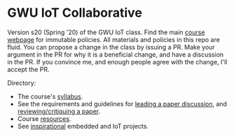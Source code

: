 # GWU IoT Collaborative

Version s20 (Spring '20) of the GWU IoT class.
Find the main [course webpage](https://www2.seas.gwu.edu/~gparmer/classes/2020-01-01-Internet-of-Things-Systems-Security.html) for immutable policies.
All materials and policies in this repo are fluid.
You can propose a change in the class by issuing a PR.
Make your argument in the PR for why it is a beneficial change, and have a discussion in the PR.
If you convince me, and enough people agree with the change, I'll accept the PR.

Directory:

- The course's [syllabus](https://github.com/gwu-iot/collaboration/blob/master/syllabus.md).
- See the requirements and guidelines for [leading a paper discussion](https://github.com/gwu-iot/collaboration/blob/master/discussion_leader.md), and [reviewing/critiquing a paper](https://github.com/gwu-iot/collaboration/blob/master/paper_review.md).
- Course [resources](https://github.com/gwu-iot/collaboration/blob/master/resources/README.md).
- See [inspirational](https://github.com/gwu-iot/collaboration/blob/master/resources/inspiration.md) embedded and IoT projects.

